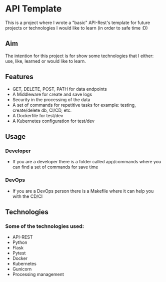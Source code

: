 # API Template

This is a project where I wrote a "basic" API-Rest's template for future projects or
technologies I would like to learn (in order to safe time :D)

## Aim

The intention for this project is for show some technologies that I either: use, like, learned
or would like to learn.

## Features

- GET, DELETE, POST, PATH for data endpoints
- A Middleware for create and save logs
- Security in the processing of the data
- A set of commands for repetitive tasks for example: testing, create/delete db, CI/CD, etc.
- A Dockerfile for test/dev
- A Kubernetes configuration for test/dev

## Usage

### Developer

- If you are a developer there is a folder called app/commands where you can find a set
of commands for save time

### DevOps

- If you are a DevOps person there is a Makefile where it can help you with the CD/CI

## Technologies

### Some of the technologies used:

- API-REST
- Python
- Flask
- Pytest
- Docker
- Kubernetes
- Gunicorn
- Processing management